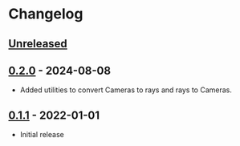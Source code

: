 # Changelog

<!--

Changelog follow the https://keepachangelog.com/ standard (at least the headers)

This allow to:

* auto-parsing release notes during the automated releases from github-action:
  https://github.com/marketplace/actions/pypi-github-auto-release
* Have clickable headers in the rendered markdown

To release a new version (e.g. from `1.0.0` -> `2.0.0`):

* Create a new `# [2.0.0] - YYYY-MM-DD` header and add the current
  `[Unreleased]` notes.
* At the end of the file:
  * Define the new link url:
  `[2.0.0]: https://github.com/google/jaxcam/compare/v1.0.0...v2.0.0`
  * Update the `[Unreleased]` url: `v1.0.0...HEAD` -> `v2.0.0...HEAD`

-->

## [Unreleased]

## [0.2.0] - 2024-08-08

* Added utilities to convert Cameras to rays and rays to Cameras.

[Unreleased]: https://github.com/google/jaxcam/compare/v0.2.0...HEAD
[0.2.0]: https://github.com/google/jaxcam/releases/tag/v0.2.0

## [0.1.1] - 2022-01-01

* Initial release

[Unreleased]: https://github.com/google/jaxcam/compare/v0.1.1...HEAD
[0.1.1]: https://github.com/google/jaxcam/releases/tag/v0.1.1
